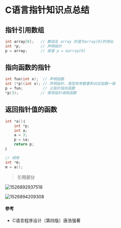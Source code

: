 # C语言指针知识点总结



## 指针引用数组

~~~c
int array[8];	// 数组名 array 的值为array[0]的地址
int *p;		    // 声明指针
p = array; 		// 或者 p = &array[0]
~~~





## 指向函数的指针

~~~c
int fun(int x);  // 声明函数
int (*p)(int x); // 声明指针，类型和参数要和对应函数一致
p = fun;         // 让指针指向函数
*p(3);			// 使用指针调用函数
~~~







## 返回指针值的函数

~~~ c
int *a()｛
	int *p;
	int a;
	a = 3;
	p = &a;
	return p;
｝

// 调用
int *m;
m = a();
~~~



> 引用部分

![1526892937518](C:\Users\LIUPEN~1\AppData\Local\Temp\1526892937518.png)

![1526894209308](C:\Users\LIUPEN~1\AppData\Local\Temp\1526894209308.png)





#### 参考

- C语言程序设计（第四版）唐浩强著 

  ​

